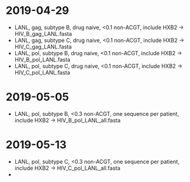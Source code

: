 # 2019-04-29
 * LANL, gag, subtype B, drug naive, <0.1 non-ACGT, include HXB2 -> HIV_B_gag_LANL.fasta
 * LANL, gag, subtype C, drug naive, <0.1 non-ACGT, include HXB2 -> HIV_C_gag_LANL.fasta
 * LANL, pol, subtype B, drug naive, <0.1 non-ACGT, include HXB2 -> HIV_B_pol_LANL.fasta
 * LANL, pol, subtype C, drug naive, <0.1 non-ACGT, include HXB2 -> HIV_C_pol_LANL.fasta

# 2019-05-05
 * LANL, pol, subtype B, <0.3 non-ACGT, one sequence per patient, include HXB2 -> HIV_B_pol_LANL_all.fasta

# 2019-05-13
 * LANL, pol, subtype C, <0.3 non-ACGT, one sequence per patient, include HXB2 -> HIV_C_pol_LANL_all.fasta
 *
